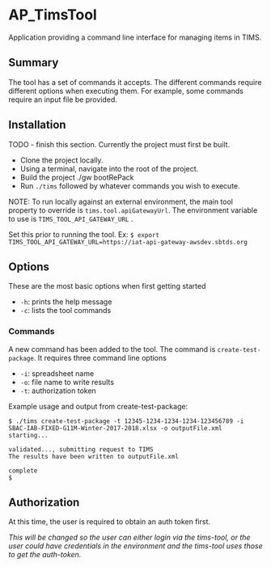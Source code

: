 # AP_TimsTool

Application providing a command line interface for managing items in TIMS.

## Summary

The tool has a set of commands it accepts.  The different commands require different options when executing them.  For example, some commands require an input file be provided.

## Installation

TODO - finish this section.
Currently the project must first be built. 

- Clone the project locally.  
- Using a terminal, navigate into the root of the project.
- Build the project ./gw bootRePack
- Run `./tims` followed by whatever commands you wish to execute.

NOTE: To run locally against an external environment, the main tool property to override is `tims.tool.apiGatewayUrl`. The environment variable to use is `TIMS_TOOL_API_GATEWAY_URL` .

Set this prior to running the tool. Ex: ```$ export TIMS_TOOL_API_GATEWAY_URL=https://iat-api-gateway-awsdev.sbtds.org```

## Options

These are the most basic options when first getting started

- `-h`: prints the help message
- `-c`: lists the tool commands 

### Commands
A new command has been added to the tool.  The command is `create-test-package`.  It requires three command line options

- `-i`: spreadsheet name
- `-o`: file name to write results
- `-t`: authorization token
  
Example usage and output from create-test-package:
```
$ ./tims create-test-package -t 12345-1234-1234-1234-123456789 -i SBAC-IAB-FIXED-G11M-Winter-2017-2018.xlsx -o outputFile.xml
starting...

validated..., submitting request to TIMS
The results have been written to outputFile.xml

complete
$
```

## Authorization

At this time, the user is required to obtain an auth token first. 

*This will be changed so the user can either login via the tims-tool, or the user could have credentials in the environment and the tims-tool uses those to get the auth-token.*

